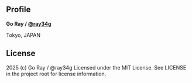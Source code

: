 ## Profile

**Go Ray / [@ray34g](https://twitter.com/ray34g)**

Tokyo, JAPAN

## License
2025 (c) Go Ray / @ray34g
Licensed under the MIT License. See LICENSE in the project root for license information.